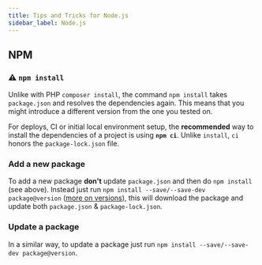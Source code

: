 ```yaml
---
title: Tips and Tricks for Node.js
sidebar_label: Node.js
---
```


## NPM

### ⚠️ `npm install`

Unlike with PHP `composer install`, the command `npm install` takes `package.json` and resolves the dependencies again. This means that you might introduce a different version from the one you tested on.

For deploys, CI or initial local environment setup, the **recommended** way to install the dependencies of a project is using **`npm ci`**. Unlike `install`, `ci` honors the `package-lock.json` file.

### Add a new package

To add a new package **don't** update `package.json` and then do `npm install` (see above). Instead just run `npm install --save/--save-dev package@version` ([more on versions](https://docs.npmjs.com/about-semantic-versioning#using-semantic-versioning-to-specify-update-types-your-package-can-accept)), this will download the package and update both `package.json` & `package-lock.json`.

### Update a package

In a similar way, to update a package just run `npm install --save/--save-dev package@version`.
